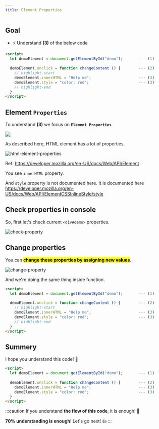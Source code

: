 ```yaml
---
title: Element Properties
---
```


## Goal
- ⚡ Understand **(3)** of the below code

```html title="js-test1.html"
<script>
  let demoElement = document.getElementById("demo");       --- (1)
  
  demoElement.onclick = function changeContent () {        --- (2)
    // highlight-start
    demoElement.innerHTML = "Help me";                     --- (3)
    demoElement.style = "color: red";                      --- (3)
    // highlight-end
  }
</script>
```


## Element `Properties`
To understand  **(3)** we focus on **`Element Properties`**

![](https://coderhackers-1304676641.cos.ap-tokyo.myqcloud.com/2020-05-24-19-40-15.png)

As described here, HTML element has a lot of properties.

![html-element-properties](https://coderhackers-1304676641.cos.ap-tokyo.myqcloud.com/docs/img/2020-05-02-20-28-59.png)

Ref: https://developer.mozilla.org/en-US/docs/Web/API/Element

You see `innerHTML` property.

And `style` property is not documented here. It is documented here
https://developer.mozilla.org/en-US/docs/Web/API/ElementCSSInlineStyle/style

## Check properties in console
So, first let's check current `<div#demo>` properties.

![check-property](https://coderhackers-1304676641.cos.ap-tokyo.myqcloud.com/docs/img/20200509_232636.gif)


## Change properties
You can **<mark>change these properties by assigning new values</mark>**.

![change-property](https://coderhackers-1304676641.cos.ap-tokyo.myqcloud.com/docs/img/20200509_232934.gif)

And we're doing the same thing inside function.

```html
<script>
  let demoElement = document.getElementById("demo");       --- (1)
  
  demoElement.onclick = function changeContent () {        --- (2)
    // highlight-start
    demoElement.innerHTML = "Help me";                     --- (3)
    demoElement.style = "color: red";                      --- (3)
    // highlight-end
  }
</script>
```

## Summery
I hope you understand this code! 🙋

```html
<script>
  let demoElement = document.getElementById("demo");       --- (1)
  
  demoElement.onclick = function changeContent () {        --- (2)
    demoElement.innerHTML = "Help me";                     --- (3)
    demoElement.style = "color: red";                      --- (3)
  }
</script>
```

:::caution
If you understand **the flow of this code**, it is enough! 💯

**70% understanding is enough**! Let's go next!  👍
:::